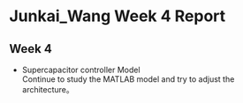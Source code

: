 Junkai_Wang Week 4 Report
==========

Week 4
---------
*  Supercapacitor controller Model <br>
Continue to study the MATLAB model and try to adjust the architecture。


